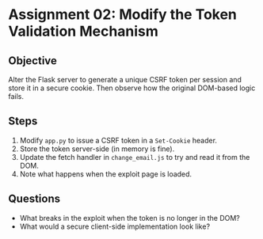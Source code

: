 # Assignment 02: Modify the Token Validation Mechanism

## Objective

Alter the Flask server to generate a unique CSRF token per session and store it in a secure cookie. Then observe how the original DOM-based logic fails.

## Steps

1. Modify `app.py` to issue a CSRF token in a `Set-Cookie` header.
2. Store the token server-side (in memory is fine).
3. Update the fetch handler in `change_email.js` to try and read it from the DOM.
4. Note what happens when the exploit page is loaded.

## Questions

- What breaks in the exploit when the token is no longer in the DOM?
- What would a secure client-side implementation look like?
